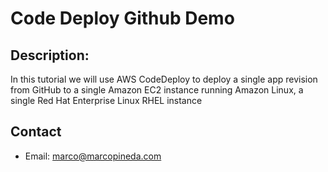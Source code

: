 # Code Deploy Github Demo


## Description:

In this tutorial we will use AWS CodeDeploy to deploy a single app revision from GitHub to a single Amazon EC2 instance running Amazon Linux, a single Red Hat Enterprise Linux RHEL instance

## Contact

* Email: marco@marcopineda.com
